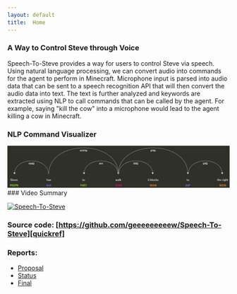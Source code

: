 ```yaml
---
layout: default
title:  Home
---
```

### A Way to Control Steve through Voice
Speech-To-Steve provides a way for users to control Steve via speech. Using natural language processing, we can convert audio into commands for the agent to perform in Minecraft. Microphone input is parsed into audio data that can be sent to a speech recognition API that will then convert the audio data into text. The text is further analyzed and keywords are extracted using NLP to call commands that can be called by the agent. For example, saying "kill the cow" into a microphone would lead to the agent killing a cow in Minecraft.

### NLP Command Visualizer
<img src="displacy.PNG" alt="hi" class="inline"/>
### Video Summary

[![Speech-To-Steve](https://img.youtube.com/vi/an3ZCRidCkI/0.jpg)](https://www.youtube.com/watch?v=an3ZCRidCkI)

### Source code: [https://github.com/geeeeeeeeew/Speech-To-Steve][quickref]

### Reports:

- [Proposal](proposal.html)
- [Status](status.html)
- [Final](final.html)

[quickref]: https://github.com/geeeeeeeeew/Speech-To-Steve
